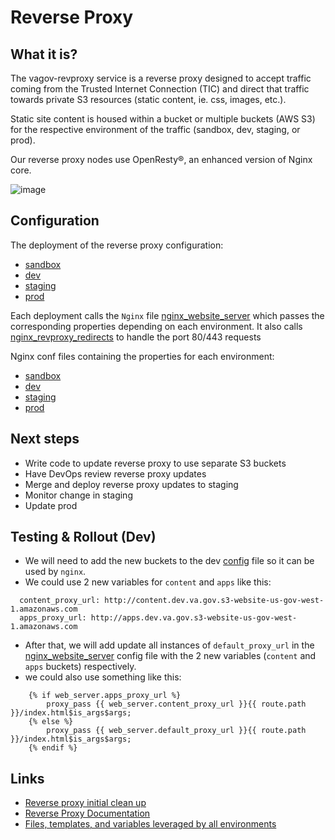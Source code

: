# Reverse Proxy

## What it is?

The vagov-revproxy service is a reverse proxy designed to accept traffic coming from the Trusted Internet Connection (TIC) and direct that traffic towards private S3 resources (static content, ie. css, images, etc.).

Static site content is housed within a bucket or multiple buckets (AWS S3) for the respective environment of the traffic (sandbox, dev, staging, or prod).

Our reverse proxy nodes use OpenResty®, an enhanced version of Nginx core.

![image](https://user-images.githubusercontent.com/55560129/109044121-08d5b400-76a0-11eb-83d9-910700ec12de.png)

## Configuration

The deployment of the reverse proxy configuration:

- [sandbox](https://github.com/department-of-veterans-affairs/devops/blob/master/ansible/deployment/config/revproxy-vagov-sandbox.yml#L77-L81)
- [dev](https://github.com/department-of-veterans-affairs/devops/blob/master/ansible/deployment/config/revproxy-vagov-dev.yml#L85-L89)
- [staging](https://github.com/department-of-veterans-affairs/devops/blob/master/ansible/deployment/config/revproxy-vagov-staging.yml#L77-L81)
- [prod](https://github.com/department-of-veterans-affairs/devops/blob/master/ansible/deployment/config/revproxy-vagov-prod.yml#L78-L82)

Each deployment calls the `Nginx` file [nginx_website_server](https://github.com/department-of-veterans-affairs/devops/blob/master/ansible/deployment/config/revproxy-vagov/templates/nginx_website_server.conf.j2#L17) which passes the corresponding properties depending on each environment. It also calls [nginx_revproxy_redirects](https://github.com/department-of-veterans-affairs/devops/blob/master/ansible/deployment/config/revproxy-vagov/templates/nginx_revproxy_redirects.conf.j2) to handle the port 80/443 requests

Nginx conf files containing the properties for each environment:

- [sandbox](url)
- [dev](https://github.com/department-of-veterans-affairs/devops/blob/master/ansible/deployment/config/revproxy-vagov/vars/nginx_config_vagov-dev.yml)
- [staging](url)
- [prod](url)

## Next steps

- Write code to update reverse proxy to use separate S3 buckets
- Have DevOps review reverse proxy updates
- Merge and deploy reverse proxy updates to staging
- Monitor change in staging
- Update prod

## Testing & Rollout (Dev)

- We will need to add the new buckets to the dev [config](https://github.com/department-of-veterans-affairs/devops/blob/master/ansible/deployment/config/revproxy-vagov/vars/nginx_config_vagov-dev.yml#L5-L12) file so it can be used by `nginx`.
- We could use 2 new variables for `content` and `apps` like this:
```
  content_proxy_url: http://content.dev.va.gov.s3-website-us-gov-west-1.amazonaws.com
  apps_proxy_url: http://apps.dev.va.gov.s3-website-us-gov-west-1.amazonaws.com
```

- After that, we will add update all instances of `default_proxy_url` in the [nginx_website_server](https://github.com/department-of-veterans-affairs/devops/blob/master/ansible/deployment/config/revproxy-vagov/templates/nginx_website_server.conf.j2) config file with the 2 new variables (`content` and `apps` buckets) respectively. 
- we could also use something like this:
```
    {% if web_server.apps_proxy_url %}
        proxy_pass {{ web_server.content_proxy_url }}{{ route.path }}/index.html$is_args$args;
    {% else %}
        proxy_pass {{ web_server.default_proxy_url }}{{ route.path }}/index.html$is_args$args;
    {% endif %}
```

## Links

- [Reverse proxy initial clean up](https://github.com/department-of-veterans-affairs/devops/pull/7262)
- [Reverse Proxy Documentation](https://vfs.atlassian.net/wiki/spaces/VI/pages/744980492/Reverse+Proxy)
- [Files, templates, and variables leveraged by all environments](https://github.com/department-of-veterans-affairs/devops/tree/master/ansible/deployment/config/revproxy-vagov)
